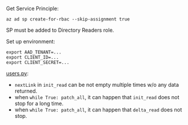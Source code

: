 Get Service Principle:
```
az ad sp create-for-rbac --skip-assignment true
```

SP must be added to Directory Readers role. 

Set up environment:
```
export AAD_TENANT=...
export CLIENT_ID=...
export CLIENT_SECRET=...
```

[users.py](./users.py): 
 * `nextLink` in `init_read` can be not empty multiple times w/o any data returned. 
 * when `while True: patch_all`, it can happen that `init_read` does not stop for a long time.
 * when `while True: patch_all`, it can happen that `delta_read` does not stop.
